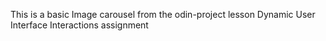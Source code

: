 This is a basic Image carousel from the odin-project lesson Dynamic User Interface Interactions assignment
